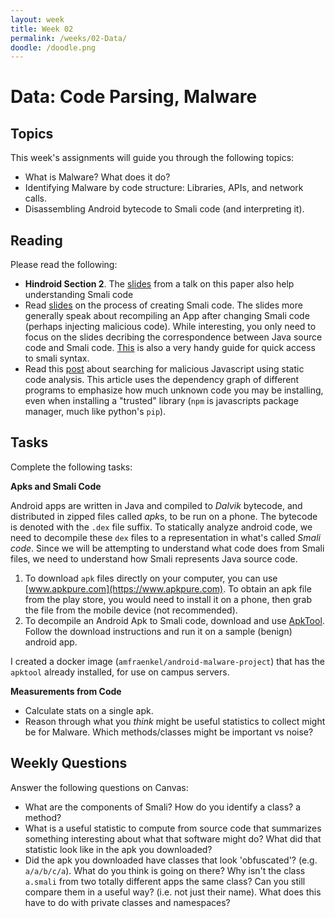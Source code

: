 ```yaml
---
layout: week
title: Week 02
permalink: /weeks/02-Data/
doodle: /doodle.png
---
```


# Data: Code Parsing, Malware

## Topics

This week's assignments will guide you through the following topics:
* What is Malware? What does it do?
* Identifying Malware by code structure: Libraries, APIs, and network
  calls.
* Disassembling Android bytecode to Smali code (and interpreting it).


## Reading

Please read the following:
* **Hindroid Section 2**. The
 [slides](http://community.wvu.edu/~yaye/files/HinDroid_KDD2017_Slides_Ye.pdf)
 from a talk on this paper also help understanding Smali code
* Read
  [slides](http://www.syssec-project.eu/m/page-media/158/syssec-summer-school-Android-Code-Injection.pdf)
  on the process of creating Smali code. The slides more generally
  speak about recompiling an App after changing Smali code (perhaps
  injecting malicious code). While interesting, you only need to focus
  on the slides decribing the correspondence between Java source code
  and Smali code. [This](http://pages.cpsc.ucalgary.ca/~joel.reardon/mobile/smali-cheat.pdf) 
  is also a very handy guide for quick access to smali syntax.
* Read this
  [post](https://duo.com/decipher/hunting-malicious-npm-packages)
  about searching for malicious Javascript using static code
  analysis. This article uses the dependency graph of different
  programs to emphasize how much unknown code you may be installing,
  even when installing a "trusted" library (`npm` is javascripts package
  manager, much like python's `pip`).


## Tasks

Complete the following tasks:

**Apks and Smali Code**

Android apps are written in Java and compiled to *Dalvik* bytecode,
and distributed in zipped files called *apk*s, to be run on a
phone. The bytecode is denoted with the `.dex` file suffix. To
statically analyze android code, we need to decompile these `dex`
files to a representation in what's called *Smali code*. Since we will
be attempting to understand what code does from Smali files, we need
to understand how Smali represents Java source code.

1. To download `apk` files directly on your computer, you can use
   [www.apkpure.com](https://www.apkpure.com). To obtain an apk file from the
   play store, you would need to install it on a phone, then grab the
   file from the mobile device (not recommended).
2. To decompile an Android Apk to Smali code, download and use
   [ApkTool](https://ibotpeaches.github.io/Apktool/). Follow the
   download instructions and run it on a sample (benign) android app.

I created a docker image (`amfraenkel/android-malware-project`) that
has the `apktool` already installed, for use on campus servers.

**Measurements from Code**

* Calculate stats on a single apk.
* Reason through what you *think* might be useful statistics to
  collect might be for Malware. Which methods/classes might be
  important vs noise?


## Weekly Questions

Answer the following questions on Canvas:
* What are the components of Smali? How do you identify a class? a method?
* What is a useful statistic to compute from source code that
  summarizes something interesting about what that software might do?
  What did that statistic look like in the apk you downloaded?
* Did the apk you downloaded have classes that look 'obfuscated'?
  (e.g. `a/a/b/c/a`). What do you think is going on there? Why isn't
  the class `a.smali` from two totally different apps the same class?
  Can you still compare them in a useful way? (i.e. not just their
  name). What does this have to do with private classes and namespaces?
